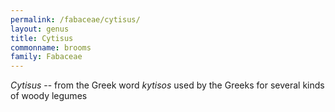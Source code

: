 ```yaml
---
permalink: /fabaceae/cytisus/
layout: genus
title: Cytisus
commonname: brooms
family: Fabaceae
---
```


*Cytisus* -- from the Greek word *kytisos* used by the Greeks for several kinds of woody legumes
